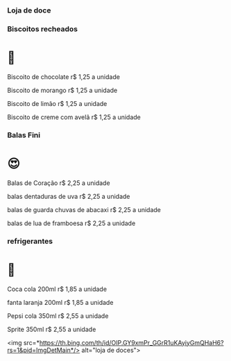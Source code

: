 <h3>Loja de doce</h3>

<h3>Biscoitos recheados</h3> <h1> &#129313;</h1>

<P>Biscoito de chocolate r$ 1,25 a unidade </p> <p> Biscoito de morango r$ 1,25 a unidade  </p> <p> Biscoito de limão r$ 1,25 a unidade </p> <p> Biscoito de creme com avelã r$ 1,25 a unidade </p>

<h3> Balas Fini </h3> <h1> &#128525;</h1>

<p> Balas de Coração r$ 2,25 a unidade </p> <p> balas dentaduras de uva r$ 2,25 a unidade  </p> <p> balas de guarda chuvas de abacaxi r$ 2,25 a unidade </p> <p> balas de lua de framboesa r$ 2,25 a unidade </p>

<h3> refrigerantes </h3> <h1> &#128578;</h1>

<p> Coca cola 200ml r$ 1,85 a unidade </P> <p> fanta laranja 200ml r$ 1,85 a unidade </p> Pepsi cola 350ml r$ 2,55 a unidade  </p> <p> Sprite 350ml r$ 2,55 a unidade  </p>

<img src=*https://th.bing.com/th/id/OIP.GY9xmPr_GGrR1uKAyiyGmQHaH6?rs=1&pid=ImgDetMain*/> alt="loja de doces">


